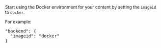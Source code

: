 Start using the Docker environment for your content by setting the `imageid` to `docker`.

For example:

<pre class="file">
"backend": {
  "imageid": "docker"
}
</pre>